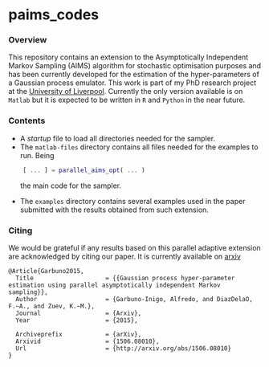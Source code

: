 # paims_codes

### Overview
This repository contains an extension to the Asymptotically Independent Markov Sampling (AIMS) algorithm for stochastic optimisation purposes and has been currently developed for the estimation of the hyper-parameters of a Gaussian process emulator. This work is part of my PhD research project at the [University of Liverpool](https://www.liv.ac.uk/risk-and-uncertainty/). Currently the only version available is on `Matlab` but it is expected to be written in `R` and `Python` in the near future. 

### Contents
* A *startup* file to load all directories needed for the sampler.  
* The `matlab-files` directory contains all files needed for the examples to run. Being  
```Matlab
    [ ... ] = parallel_aims_opt( ... ) 
```
&nbsp;&nbsp;&nbsp;&nbsp;&nbsp;&nbsp;the main code for the sampler.  
* The `examples` directory contains several examples used in the paper submitted with the results obtained from such extension.  

### Citing
We would be grateful if any results based on this parallel adaptive extension are acknowledged by citing our paper. It is currently available on [arxiv](http://arxiv.org/abs/1506.08010)

```TeX
@Article{Garbuno2015,
  Title                    = {{Gaussian process hyper-parameter estimation using parallel asymptotically independent Markov sampling}},
  Author                   = {Garbuno-Inigo, Alfredo, and DiazDelaO, F.~A., and Zuev, K.~M.},
  Journal                  = {Arxiv},
  Year                     = {2015},

  Archiveprefix            = {arXiv},
  Arxivid                  = {1506.08010},
  Url                      = {http://arxiv.org/abs/1506.08010}
}
```
